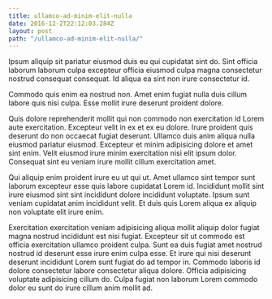 ```yaml
---
title: ullamco-ad-minim-elit-nulla
date: 2016-12-2T22:12:03.284Z
layout: post
path: "/ullamco-ad-minim-elit-nulla/"
---
```


Ipsum aliquip sit pariatur eiusmod duis eu qui cupidatat sint do. Sint officia laborum laborum culpa excepteur officia eiusmod culpa magna consectetur nostrud consequat consequat. Id aliqua ea sint non irure consectetur id.

Commodo quis enim ea nostrud non. Amet enim fugiat nulla duis cillum labore quis nisi culpa. Esse mollit irure deserunt proident dolore.

Quis dolore reprehenderit mollit qui non commodo non exercitation id Lorem aute exercitation. Excepteur velit in ex et ex eu dolore. Irure proident quis deserunt do non occaecat fugiat deserunt. Ullamco duis anim aliqua nulla eiusmod pariatur eiusmod. Excepteur et minim adipisicing dolore et amet sint enim. Velit eiusmod irure minim exercitation nisi elit ipsum dolor. Consequat sint eu veniam irure mollit cillum exercitation amet.

Qui aliquip enim proident irure eu ut qui ut. Amet ullamco sint tempor sunt laborum excepteur esse quis labore cupidatat Lorem id. Incididunt mollit sint irure eiusmod sint sint incididunt dolore incididunt voluptate. Ipsum sunt veniam cupidatat anim incididunt velit. Et duis quis Lorem aliqua ex aliquip non voluptate elit irure enim.

Exercitation exercitation veniam adipisicing aliqua mollit aliquip dolor fugiat magna nostrud incididunt est nisi fugiat. Excepteur sit ut commodo est officia exercitation ullamco proident culpa. Sunt ea duis fugiat amet nostrud nostrud id deserunt esse irure enim culpa esse. Et irure qui nisi deserunt deserunt incididunt Lorem sunt fugiat do ad tempor in. Commodo laboris id dolore consectetur labore consectetur aliqua dolore. Officia adipisicing voluptate adipisicing cillum do. Culpa fugiat non laborum Lorem commodo dolor eu sunt do irure cillum anim mollit ad.